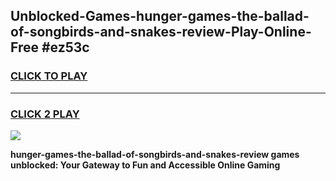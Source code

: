 
## Unblocked-Games-hunger-games-the-ballad-of-songbirds-and-snakes-review-Play-Online-Free #ez53c
<h3>
<a href="https://us.freeplayer.one?title=hunger-games-the-ballad-of-songbirds-and-snakes-review&ref=10M">CLICK TO PLAY</a></h3>
<hr>

<h3>
<a href="https://us.freeplayer.one?title=hunger-games-the-ballad-of-songbirds-and-snakes-review&ref=10M">CLICK 2 PLAY</a>
  
</h3>

<a href="https://us.freeplayer.one?title=hunger-games-the-ballad-of-songbirds-and-snakes-review&ref=10M"><img src="https://clearcache.store/games.png"></a>


**hunger-games-the-ballad-of-songbirds-and-snakes-review games unblocked: Your Gateway to Fun and Accessible Online Gaming**
